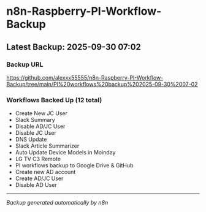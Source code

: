 # n8n-Raspberry-PI-Workflow-Backup

## Latest Backup: 2025-09-30 07:02

### Backup URL
https://github.com/alexxx55555/n8n-Raspberry-PI-Workflow-Backup/tree/main/PI%20workflows%20backup%202025-09-30%2007-02

### Workflows Backed Up (12 total)
- Create New JC User
- Slack Summary
- Disable AD/JC User
- Disable JC User
- DNS Update
- Slack Article Summarizer
- Auto Update Device Models in Moinday
- LG TV C3 Remote
- PI workflows backup to Google Drive & GitHub
- Create new AD account
- Create AD/JC User
- Disable AD User

---
*Backup generated automatically by n8n*